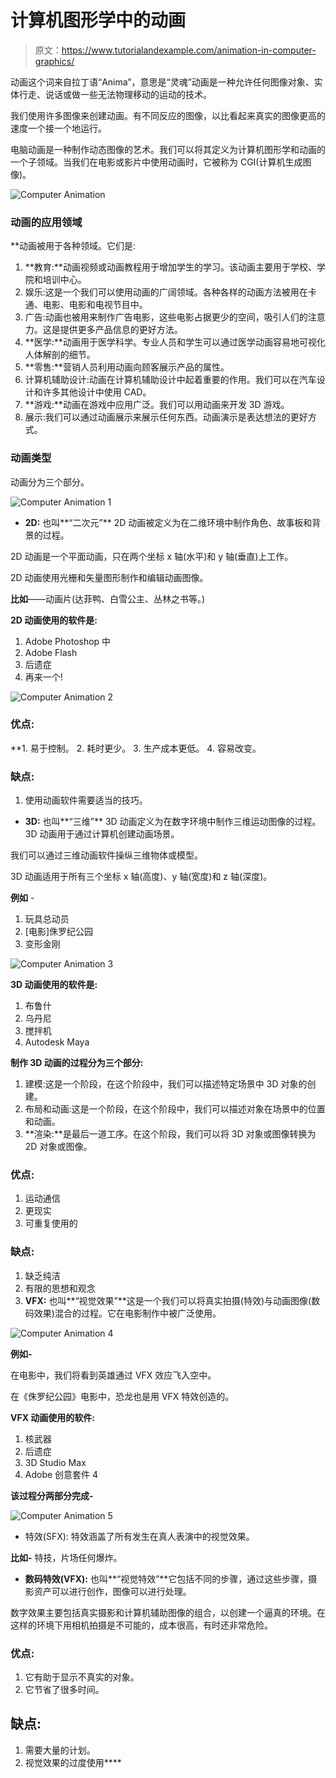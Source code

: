 # 计算机图形学中的动画

> 原文：<https://www.tutorialandexample.com/animation-in-computer-graphics/>

动画这个词来自拉丁语“Anima”，意思是“灵魂”动画是一种允许任何图像对象、实体行走、说话或做一些无法物理移动的运动的技术。

我们使用许多图像来创建动画。有不同反应的图像，以比看起来真实的图像更高的速度一个接一个地运行。

电脑动画是一种制作动态图像的艺术。我们可以将其定义为计算机图形学和动画的一个子领域。当我们在电影或影片中使用动画时，它被称为 CGI(计算机生成图像)。

![Computer Animation](img/5e5b3d98bf503a7409e03d0e6c9140d3.png)

### **动画的应用领域**

 **动画被用于各种领域。它们是:

1.  **教育:**动画视频或动画教程用于增加学生的学习。该动画主要用于学校、学院和培训中心。
2.  娱乐:这是一个我们可以使用动画的广阔领域。各种各样的动画方法被用在卡通、电影、电影和电视节目中。
3.  广告:动画也被用来制作广告电影，这些电影占据更少的空间，吸引人们的注意力。这是提供更多产品信息的更好方法。
4.  **医学:**动画用于医学科学。专业人员和学生可以通过医学动画容易地可视化人体解剖的细节。
5.  **零售:**营销人员利用动画向顾客展示产品的属性。
6.  计算机辅助设计:动画在计算机辅助设计中起着重要的作用。我们可以在汽车设计和许多其他设计中使用 CAD。
7.  **游戏:**动画在游戏中应用广泛。我们可以用动画来开发 3D 游戏。
8.  展示:我们可以通过动画展示来展示任何东西。动画演示是表达想法的更好方式。

### **动画类型**

动画分为三个部分。

![Computer Animation 1](img/3b9cec53066446042da1edfb35bfa16c.png)

*   **2D:** 也叫**“二次元”** 2D 动画被定义为在二维环境中制作角色、故事板和背景的过程。

2D 动画是一个平面动画，只在两个坐标 x 轴(水平)和 y 轴(垂直)上工作。

2D 动画使用光栅和矢量图形制作和编辑动画图像。

**比如**——动画片(达菲鸭、白雪公主、丛林之书等。)

**2D 动画使用的软件是:**

1.  Adobe Photoshop 中
2.  Adobe Flash
3.  后遗症
4.  再来一个!

![Computer Animation 2](img/0c3c5fd0606f0c8af9987d780b566bed.png)

### **优点:**

 **1.  易于控制。
2.  耗时更少。
3.  生产成本更低。
4.  容易改变。

### **缺点:**

1.  使用动画软件需要适当的技巧。

*   **3D:** 也叫**“三维”** 3D 动画定义为在数字环境中制作三维运动图像的过程。3D 动画用于通过计算机创建动画场景。

我们可以通过三维动画软件操纵三维物体或模型。

3D 动画适用于所有三个坐标 x 轴(高度)、y 轴(宽度)和 z 轴(深度)。

**例如** -

1.  玩具总动员
2.  [电影]侏罗纪公园
3.  变形金刚

![Computer Animation 3](img/5ed4ea328bb8903e890f32ad85df453d.png)

**3D 动画使用的软件是:**

1.  布鲁什
2.  乌丹尼
3.  搅拌机
4.  Autodesk Maya

**制作 3D 动画的过程分为三个部分:**

1.  建模:这是一个阶段，在这个阶段中，我们可以描述特定场景中 3D 对象的创建。
2.  布局和动画:这是一个阶段，在这个阶段中，我们可以描述对象在场景中的位置和动画。
3.  **渲染:**是最后一道工序。在这个阶段，我们可以将 3D 对象或图像转换为 2D 对象或图像。

### **优点:**

1.  运动通信
2.  更现实
3.  可重复使用的

### **缺点:**

1.  缺乏纯洁
2.  有限的思想和观念
3.  **VFX:** 也叫**“视觉效果”**这是一个我们可以将真实拍摄(特效)与动画图像(数码效果)混合的过程。它在电影制作中被广泛使用。

![Computer Animation 4](img/a2492a3327415dd0642ab996b8849d9c.png)

**例如-**

在电影中，我们将看到英雄通过 VFX 效应飞入空中。

在《侏罗纪公园》电影中，恐龙也是用 VFX 特效创造的。

**VFX 动画使用的软件:**

1.  核武器
2.  后遗症
3.  3D Studio Max
4.  Adobe 创意套件 4

**该过程分两部分完成-**

![Computer Animation 5](img/2b968e64651765f4261166984cc4b171.png)

*   特效(SFX): 特效涵盖了所有发生在真人表演中的视觉效果。

**比如-** 特技，片场任何爆炸。

*   **数码特效(VFX):** 也叫**“视觉特效”**它包括不同的步骤，通过这些步骤，摄影资产可以进行创作，图像可以进行处理。

数字效果主要包括真实摄影和计算机辅助图像的组合，以创建一个逼真的环境。在这样的环境下用相机拍摄是不可能的，成本很高，有时还非常危险。

### **优点:**

1.  它有助于显示不真实的对象。
2.  它节省了很多时间。

## **缺点:**

1.  需要大量的计划。
2.  视觉效果的过度使用****